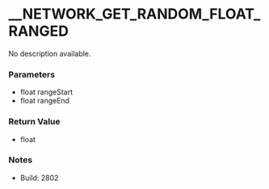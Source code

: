# __NETWORK_GET_RANDOM_FLOAT_RANGED

No description available.

### Parameters
* float rangeStart
* float rangeEnd

### Return Value
* float

### Notes
* Build: 2802

